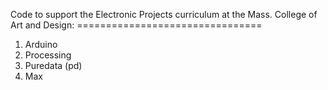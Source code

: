 Code to support the Electronic Projects curriculum 
    at the Mass. College of Art and Design:
       ================================

1. Arduino
2. Processing
3. Puredata (pd)
4. Max
